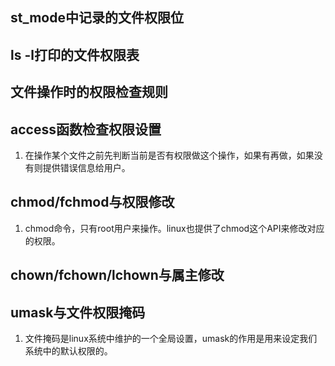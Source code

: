 ## st_mode中记录的文件权限位

## ls -l打印的文件权限表

## 文件操作时的权限检查规则

## access函数检查权限设置
1. 在操作某个文件之前先判断当前是否有权限做这个操作，如果有再做，如果没有则提供错误信息给用户。

## chmod/fchmod与权限修改
1. chmod命令，只有root用户来操作。linux也提供了chmod这个API来修改对应的权限。

## chown/fchown/lchown与属主修改

## umask与文件权限掩码
1. 文件掩码是linux系统中维护的一个全局设置，umask的作用是用来设定我们系统中的默认权限的。